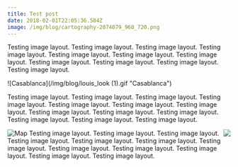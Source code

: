 ```yaml
---
title: Test post
date: 2018-02-01T22:05:36.584Z
image: /img/blog/cartography-2074079_960_720.png
---
```

Testing image layout. Testing image layout. Testing image layout. Testing image layout. Testing image layout. Testing image layout. Testing image layout. Testing image layout. Testing image layout. Testing image layout. Testing image layout. 

![Casablanca](/img/blog/louis_look (1).gif "Casablanca")

Testing image layout. Testing image layout. Testing image layout. Testing image layout. Testing image layout. Testing image layout. Testing image layout. Testing image layout. Testing image layout. Testing image layout. Testing image layout. Testing image layout. Testing image layout.

<img style="float: right;" src="whatever.jpg">![Map](/img/blog/cartography-2074079_960_720.png) Testing image layout. Testing image layout. Testing image layout. Testing image layout. Testing image layout. Testing image layout. Testing image layout. Testing image layout. Testing image layout. Testing image layout. Testing image layout. Testing image layout.
